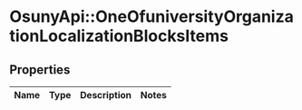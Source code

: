 # OsunyApi::OneOfuniversityOrganizationLocalizationBlocksItems

## Properties
Name | Type | Description | Notes
------------ | ------------- | ------------- | -------------

